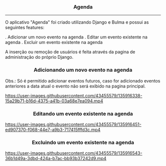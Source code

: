 <h3 align="center"> Agenda </h3>
<hr>

O aplicativo "Agenda" foi criado utilizando Django e Bulma e possui as seguintes features:

. Adicionar um novo evento na agenda
. Editar um evento existente na agenda
. Excluir um evento existente na agenda

A inserção ou remoção de usuários é feita através da pagina de administração do próprio Django.


<h3 align="center"> Adicionando um novo evento na agenda </h3>
Obs.: Só é permitido adicionar eventos futuros, caso for adicionado eventos anteriores a data atual o evento não será exibido na pagina principal.

https://user-images.githubusercontent.com/43455579/135916338-15a29b71-b16d-4375-a41b-03a68e7ea094.mp4


<h3 align="center"> Editando um evento existente na agenda </h3>

https://user-images.githubusercontent.com/43455579/135916451-ed907370-f068-44e7-a9b3-717415fffd3c.mp4

<h3 align="center"> Excluindo um evento existente na agenda </h3>

https://user-images.githubusercontent.com/43455579/135916543-36b1d49a-3dbd-424a-b7ac-bb93b37242d9.mp4
